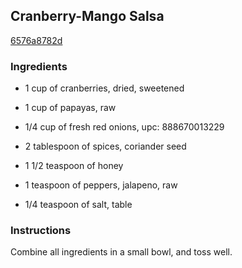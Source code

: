 ## Cranberry-Mango Salsa

[6576a8782d](http://www.myrecipes.com/recipe/cranberry-mango-salsa)

### Ingredients

 - 1 cup of cranberries, dried, sweetened

 - 1 cup of papayas, raw

 - 1/4 cup of fresh red onions, upc: 888670013229

 - 2 tablespoon of spices, coriander seed

 - 1 1/2 teaspoon of honey

 - 1 teaspoon of peppers, jalapeno, raw

 - 1/4 teaspoon of salt, table

### Instructions

Combine all ingredients in a small bowl, and toss well.